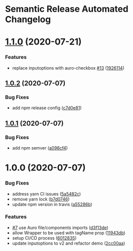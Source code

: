 # Semantic Release Automated Changelog

# [1.1.0](https://github.com/AlaskaAirlines/AuroReactDemo/compare/v1.0.2...v1.1.0) (2020-07-21)


### Features

* replace inputoptions with auro-checkbox [#13](https://github.com/AlaskaAirlines/AuroReactDemo/issues/13) ([1926114](https://github.com/AlaskaAirlines/AuroReactDemo/commit/1926114c4194de2a4b2bdfd826012d4ca6c05ffb))

## [1.0.2](https://github.com/AlaskaAirlines/AuroReactDemo/compare/v1.0.1...v1.0.2) (2020-07-07)


### Bug Fixes

* add npm release config ([c7d0e81](https://github.com/AlaskaAirlines/AuroReactDemo/commit/c7d0e8158654940bf95dc5772db4540de97814da))

## [1.0.1](https://github.com/AlaskaAirlines/AuroReactDemo/compare/v1.0.0...v1.0.1) (2020-07-07)


### Bug Fixes

* add npm semver ([a098cf4](https://github.com/AlaskaAirlines/AuroReactDemo/commit/a098cf44a5bc0bf2e08b6f6ef386a426b489434a))

# 1.0.0 (2020-07-07)


### Bug Fixes

* address yarn CI issues ([5a5482c](https://github.com/AlaskaAirlines/AuroReactDemo/commit/5a5482c1d305f9afbc922b145ebbc9804f9ed8cd))
* remove yarn lock ([b7d0746](https://github.com/AlaskaAirlines/AuroReactDemo/commit/b7d0746f61003406d10e4ec814ea977fa5fe0101))
* update npm version in travis ([a55286b](https://github.com/AlaskaAirlines/AuroReactDemo/commit/a55286bd16b040b0b5345c3e9f80e80d8defad10))


### Features

* [#7](https://github.com/AlaskaAirlines/AuroReactDemo/issues/7) use Auro file/components imports ([d3f13de](https://github.com/AlaskaAirlines/AuroReactDemo/commit/d3f13de2b9ecc6952e589b71b5690f8f1a464447))
* allow Wrapper to be used with tagName prop ([11943db](https://github.com/AlaskaAirlines/AuroReactDemo/commit/11943db950dcea2956ebbd8f8836b12b30f07a3b))
* setup CI/CD process ([6012835](https://github.com/AlaskaAirlines/AuroReactDemo/commit/6012835b899bb4d357bf0c2586491a6a935e479e))
* update inputoptions to v2 and refactor demo ([2cc00aa](https://github.com/AlaskaAirlines/AuroReactDemo/commit/2cc00aae6ba14be2a653c1371dde218a972c952a))
